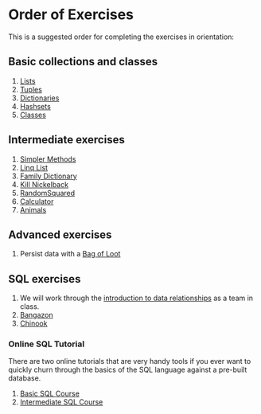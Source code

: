 # Order of Exercises

This is a suggested order for completing the exercises in orientation:

## Basic collections and classes
1. [Lists](./01_LISTS.md)
1. [Tuples](./02_TUPLES.md)
1. [Dictionaries](./03_DICTIONARIES.md)
1. [Hashsets](./04_HASHSETS.md)
1. [Classes](./05_CLASSES.md)

## Intermediate exercises
1. [Simpler Methods](./06_EXPRESSION_FN_MEMBERS.md)
1. [Linq List](./07_LINQ_LIST.md)
1. [Family Dictionary](./08_FAMILY_DICTIONARY.md)
1. [Kill Nickelback](./09_KILL_NICKELBACK.md)
1. [RandomSquared](./10_RANDOMSQUARED.md)
1. [Calculator](./11_TEST_CALCULATOR.md)
1. [Animals](./12_TEST_ANIMALS.md)

## Advanced exercises
1. Persist data with a [Bag of Loot](./13_BAG_OF_LOOT.md)

## SQL exercises

1. We will work through the [introduction to data relationships](./14_MUSIC_HISTORY.md) as a team in class.
1. [Bangazon](./15_SQL_BANGAZON.md)
1. [Chinook](./17_SQL_BANGAZON.md)

### Online SQL Tutorial

There are two online tutorials that are very handy tools if you ever want to quickly churn through the basics of the SQL language against a pre-built database.

1. [Basic SQL Course](http://www.sqlcourse.com/intro.html)
2. [Intermediate SQL Course](http://www.sqlcourse2.com/intro2.html)
